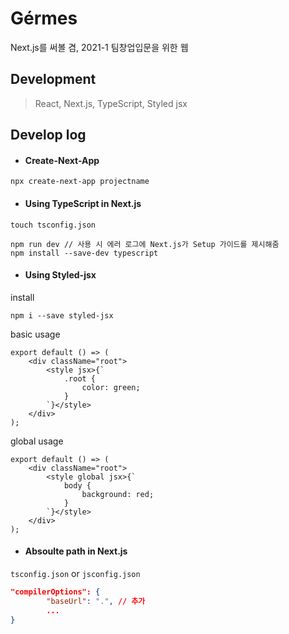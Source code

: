 # Gérmes

Next.js를 써볼 겸, 2021-1 팀창업입문을 위한 웹

## Development

> React, Next.js, TypeScript, Styled jsx

## Develop log

-   #### Create-Next-App

```terminal
npx create-next-app projectname
```

-   #### Using TypeScript in Next.js

```termianl
touch tsconfig.json

npm run dev // 사용 시 에러 로그에 Next.js가 Setup 가이드를 제시해줌
npm install --save-dev typescript
```

-   #### Using Styled-jsx

install

```terminal
npm i --save styled-jsx
```

basic usage

```tsx
export default () => (
    <div className="root">
        <style jsx>{`
            .root {
                color: green;
            }
        `}</style>
    </div>
);
```

global usage

```tsx
export default () => (
    <div className="root">
        <style global jsx>{`
            body {
                background: red;
            }
        `}</style>
    </div>
);
```

-   #### Absoulte path in Next.js

`tsconfig.json` or `jsconfig.json`

```json
"compilerOptions": {
        "baseUrl": ".", // 추가
        ...
}
```
